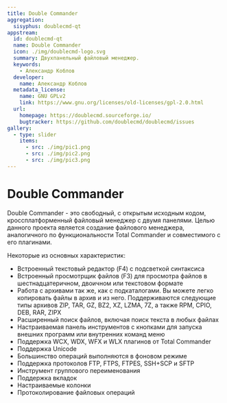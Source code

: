 ```yaml
---
title: Double Commander
aggregation:
  sisyphus: doublecmd-qt
appstream:
  id: doublecmd-qt
  name: Double Commander
  icon: ./img/doublecmd-logo.svg
  summary: Двухпанельный файловый менеджер.
  keywords:
    - Александр Коблов
  developer:
    name: Александр Коблов
  metadata_license:
    name: GNU GPLv2
    link: https://www.gnu.org/licenses/old-licenses/gpl-2.0.html
  url:
    homepage: https://doublecmd.sourceforge.io/
    bugtracker: https://github.com/doublecmd/doublecmd/issues
gallery:
  - type: slider
    items:
      - src: ./img/pic1.png
      - src: ./img/pic2.png
      - src: ./img/pic3.png
---
```


# Double Commander

<GalleryALT />

Double Commander - это свободный, с открытым исходным кодом, кроссплатформенный файловый менеджер с двумя панелями. Целью данного проекта является создание файлового менеджера, аналогичного по функциональности Total Commander и совместимого с его плагинами.

Некоторые из основных характеристик:

- Встроенный текстовый редактор (F4) с подсветкой синтаксиса
- Встроенный просмотрщик файлов (F3) для просмотра файлов в шестнадцатеричном, двоичном или текстовом формате
- Работа с архивами так же, как с подкаталогами. Вы можете легко копировать файлы в архив и из него. Поддерживаются следующие типы архивов ZIP, TAR, GZ, BZ2, XZ, LZMA, 7Z, а также RPM, CPIO, DEB, RAR, ZIPX
- Расширенный поиск файлов, включая поиск текста в любых файлах
- Настраиваемая панель инструментов с кнопками для запуска внешних программ или внутренних команд меню
- Поддержка WCX, WDX, WFX и WLX плагинов от Total Commander
- Поддержка Unicode
- Большинство операций выполняются в фоновом режиме
- Поддержка протоколов FTP, FTPS, FTPES, SSH+SCP и SFTP
- Инструмент группового переименования
- Поддержка вкладок
- Настраиваемые колонки
- Протоколирование файловых операций

<!--@include: @apps/.parts/install/content-repo.md-->
